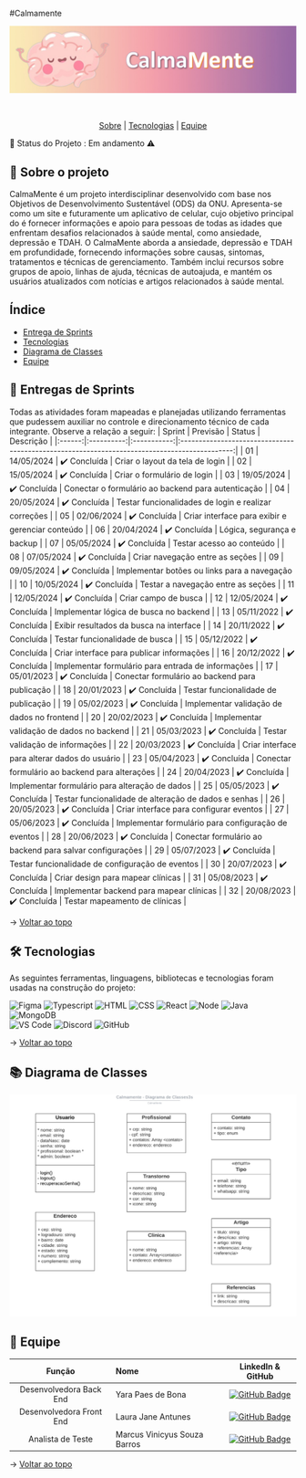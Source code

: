 #Calmamente
<div align="center">
    
![banner](https://github.com/marcusvsbarros/projetoManufatura/blob/main/CalmaMente%20capa.jpeg)
</div>
<br id="topo">
<p align="center">
    <a href="#sobre">Sobre</a>  |   
    <a href="#tecnologias">Tecnologias</a>  |  
    <a href="#equipe">Equipe</a>
</p>
   
<span id="sobre">
    
:pushpin: Status do Projeto : Em andamento ⚠️

## :bookmark_tabs: Sobre o projeto
CalmaMente é um projeto interdisciplinar desenvolvido com base nos Objetivos de Desenvolvimento Sustentável (ODS) da ONU.  Apresenta-se como um site e futuramente um aplicativo de celular, cujo objetivo principal do é fornecer informações e apoio para pessoas de todas as idades que enfrentam desafios relacionados à saúde mental, como ansiedade, depressão e TDAH.
O CalmaMente aborda a ansiedade, depressão e TDAH em profundidade, fornecendo informações sobre causas, sintomas, tratamentos e técnicas de gerenciamento. Também inclui recursos sobre grupos de apoio, linhas de ajuda, técnicas de autoajuda, e mantém os usuários atualizados com notícias e artigos relacionados à saúde mental.



## Índice

- [Entrega de Sprints](#descrição)
- [Tecnologias](#funcionalidades)
- [Diagrama de Classes](#tecnologias-utilizadas)
- [Equipe](#instalação)


## 🏁 Entregas de Sprints
Todas as atividades foram mapeadas e planejadas utilizando ferramentas que pudessem auxiliar no controle e direcionamento técnico de cada integrante. Observe a relação a seguir:
| Sprint | Previsão   | Status      | Descrição                                                                                     |
|:------:|:----------:|:-----------:|:--------------------------------------------------------------------------------------------:|
| 01     | 14/05/2024 | ✔️ Concluída | Criar o layout da tela de login                                                              |
| 02     | 15/05/2024 | ✔️ Concluída | Criar o formulário de login                                                                  |
| 03     | 19/05/2024 | ✔️ Concluída | Conectar o formulário ao backend para autenticação                                        |
| 04     | 20/05/2024 | ✔️ Concluída | Testar funcionalidades de login e realizar correções                                            |
| 05     | 02/06/2024 | ✔️ Concluída | Criar interface para exibir e gerenciar conteúdo                                                |
| 06     | 20/04/2024 | ✔️ Concluída | Lógica, segurança e backup                                                                      |
| 07     | 05/05/2024 | ✔️ Concluída | Testar acesso ao conteúdo                                                                 |
| 08     | 07/05/2024 | ✔️ Concluída | Criar navegação entre as seções                                                           |
| 09     | 09/05/2024 | ✔️ Concluída | Implementar botões ou links para a navegação                                                 |
| 10     | 10/05/2024 | ✔️ Concluída | Testar a navegação entre as seções                                                           |
| 11     | 12/05/2024 | ✔️ Concluída | Criar campo de busca                                                                      |
| 12     | 12/05/2024 | ✔️ Concluída | Implementar lógica de busca no backend                                                    |
| 13     | 05/11/2022 | ✔️ Concluída | Exibir resultados da busca na interface                                                         |
| 14     | 20/11/2022 | ✔️ Concluída | Testar funcionalidade de busca                                                               |
| 15     | 05/12/2022 | ✔️ Concluída | Criar interface para publicar informações                                                    |
| 16     | 20/12/2022 | ✔️ Concluída | Implementar formulário para entrada de informações                                           |
| 17     | 05/01/2023 | ✔️ Concluída | Conectar formulário ao backend para publicação                                               |
| 18     | 20/01/2023 | ✔️ Concluída | Testar funcionalidade de publicação                                                          |
| 19     | 05/02/2023 | ✔️ Concluída | Implementar validação de dados no frontend                                                   |
| 20     | 20/02/2023 | ✔️ Concluída | Implementar validação de dados no backend                                                    |
| 21     | 05/03/2023 | ✔️ Concluída | Testar validação de informações                                                              |
| 22     | 20/03/2023 | ✔️ Concluída | Criar interface para alterar dados do usuário                                                |
| 23     | 05/04/2023 | ✔️ Concluída | Conectar formulário ao backend para alterações                                               |
| 24     | 20/04/2023 | ✔️ Concluída | Implementar formulário para alteração de dados                                               |
| 25     | 05/05/2023 | ✔️ Concluída | Testar funcionalidade de alteração de dados e senhas                                         |
| 26     | 20/05/2023 | ✔️ Concluída | Criar interface para configurar eventos                                                      |
| 27     | 05/06/2023 | ✔️ Concluída | Implementar formulário para configuração de eventos                                          |
| 28     | 20/06/2023 | ✔️ Concluída | Conectar formulário ao backend para salvar configurações                                     |
| 29     | 05/07/2023 | ✔️ Concluída | Testar funcionalidade de configuração de eventos                                             |
| 30     | 20/07/2023 | ✔️ Concluída | Criar design para mapear clínicas                                                            |
| 31     | 05/08/2023 | ✔️ Concluída | Implementar backend para mapear clínicas                                                     |
| 32     | 20/08/2023 | ✔️ Concluída | Testar mapeamento de clínicas                                                                |

    
→ [Voltar ao topo](#Calmamente)

<span id="tecnologias">

## 🛠️ Tecnologias

As seguintes ferramentas, linguagens, bibliotecas e tecnologias foram usadas na construção do projeto:

<img src="https://img.shields.io/badge/Figma-CED4DA?style=for-the-badge&logo=figma&logoColor=DC143C" alt="Figma" /> 
<img src="https://img.shields.io/badge/TypeScript-CED4DA?style=for-the-badge&logo=typescript&logoColor=007ACC" alt="Typescript" />
<img src="https://img.shields.io/badge/HTML5-CED4DA?style=for-the-badge&logo=html5&logoColor=E34F26" alt="HTML" /> 
<img src="https://img.shields.io/badge/CSS3-CED4DA?style=for-the-badge&logo=css3&logoColor=1572B6" alt="CSS" /> 	
<img src="https://img.shields.io/badge/React-CED4DA?style=for-the-badge&logo=react&logoColor=61DAFB" alt="React" /> 
<img src="https://img.shields.io/badge/Node.js-CED4DA?style=for-the-badge&logo=nodedotjs&logoColor=339933" alt="Node" />  
<img src="https://img.shields.io/badge/Java-CED4DA?style=for-the-badge&logo=java&logoColor=DC143C" alt="Java" />
<img src="https://img.shields.io/badge/MongoDB-CED4DA?style=for-the-badge&logo=mongodb&logoColor=4EA94B" alt="MongoDB" /><br>
<img src="https://img.shields.io/badge/VS_Code-CED4DA?style=for-the-badge&logo=visual%20studio%20code&logoColor=0078D4" alt="VS Code" /> 
<img src="https://img.shields.io/badge/Discord-CED4DA?style=for-the-badge&logo=discord&logoColor=7289DA" alt="Discord" /> 
<img src="https://img.shields.io/badge/GitHub-CED4DA?style=for-the-badge&logo=github&logoColor=20232A" alt="GitHub" /> 
    
→ [Voltar ao topo](https://github.com/marcusvsbarros/projetoManufatura/blob/main/README.md)

<span id="equipe">

## 📚 Diagrama de Classes

![Descrição da imagem](https://github.com/marcusvsbarros/projetoManufatura/blob/main/Diagrama.jpeg)
 

## :busts_in_silhouette: Equipe

|    Função     | Nome                                  |                                                                                                                                                      LinkedIn & GitHub                                                                                                                                                      |
| :-----------: | :------------------------------------ | :-------------------------------------------------------------------------------------------------------------------------------------------------------------------------------------------------------------------------------------------------------------------------------------------------------------------------: |
| Desenvolvedora Back End | Yara Paes de Bona           |     [![GitHub Badge](https://img.shields.io/badge/GitHub-111217?style=flat-square&logo=github&logoColor=white)](https://github.com/YaraPaesB)              |
| Desenvolvedora Front End  | Laura Jane Antunes |      [![GitHub Badge](https://img.shields.io/badge/GitHub-111217?style=flat-square&logo=github&logoColor=white)](https://github.com/LJAMistik)     |
|   Analista de Teste    | Marcus Vinicyus Souza Barros               |         [![GitHub Badge](https://img.shields.io/badge/GitHub-111217?style=flat-square&logo=github&logoColor=white)](https://github.com/marcusvsbarros)        |


→ [Voltar ao topo](https://github.com/marcusvsbarros/projetoManufatura/blob/main/README.md)
